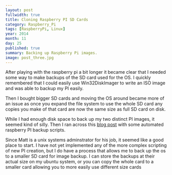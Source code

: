 ```yaml
---
layout: post
fullwidth: true
title: Cloning Raspberry PI SD Cards
category: Raspberry_Pi
tags: [RaspberryPi, Linux]
year: 2014
month: 11
day: 25
published: true
summary: Backing up Raspberry Pi images.
image: post_three.jpg
---
```


After playing with the raspberry pi a bit longer it became clear that I needed some way to make backups of the SD card used for the OS. I quickly remembered that I could easily use Win32DiskImager to write an ISO image and was able to backup my PI easily.

Then I bought bigger SD cards and moving the OS around became more of an issue as once you expand the file system to use the whole SD card any copies you make of that card are now the same size as full SD card on disk.

While I had enough disk space to back up my two distinct PI images, it seemed kind of silly. Then I ran across this [blog post](http://sysmatt.blogspot.sg/2014/08/backup-restore-customize-and-clone-your.html) with some automated raspberry PI backup scripts.

Since Matt is a unix systems adminstrator for his job, it seemed like a good place to start. I have not yet implemented any of the more complex scripting of new PI creation, but I do have a process that allows me to back up the os to a smaller SD card for image backup. I can store the backups at their actual size on my ubuntu system, or you can copy the whole card to a smaller card allowing you to more easily use different size cards
